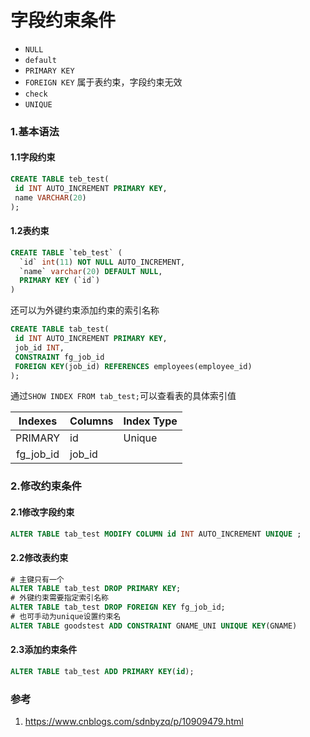 # 字段约束条件

+ `NULL`
+ `default`
+ `PRIMARY KEY	`
+ `FOREIGN KEY` 属于表约束，字段约束无效
+ `check`
+ `UNIQUE`

### 1.基本语法

#### 1.1字段约束

```sql
CREATE TABLE teb_test(
 id INT AUTO_INCREMENT PRIMARY KEY,
 name VARCHAR(20)
);
```

#### 1.2表约束

```sql
CREATE TABLE `teb_test` (
  `id` int(11) NOT NULL AUTO_INCREMENT,
  `name` varchar(20) DEFAULT NULL,
  PRIMARY KEY (`id`)
)
```

还可以为外键约束添加约束的索引名称

```sql
CREATE TABLE tab_test(
 id INT AUTO_INCREMENT PRIMARY KEY,
 job_id INT,
 CONSTRAINT fg_job_id
 FOREIGN KEY(job_id) REFERENCES employees(employee_id)
);
```

通过`SHOW INDEX FROM tab_test;`可以查看表的具体索引值

|  Indexes  | Columns | Index Type |
| :-------: | ------- | ---------- |
|  PRIMARY  | id      | Unique     |
| fg_job_id | job_id  |            |

### 2.修改约束条件

#### 2.1修改字段约束

```sql
ALTER TABLE tab_test MODIFY COLUMN id INT AUTO_INCREMENT UNIQUE ;
```

#### 2.2修改表约束

```sql
# 主键只有一个
ALTER TABLE tab_test DROP PRIMARY KEY;
# 外键约束需要指定索引名称
ALTER TABLE tab_test DROP FOREIGN KEY fg_job_id;
# 也可手动为unique设置约束名
ALTER TABLE goodstest ADD CONSTRAINT GNAME_UNI UNIQUE KEY(GNAME)
```

#### 2.3添加约束条件

```sql
ALTER TABLE tab_test ADD PRIMARY KEY(id);
```



### 参考

1.  https://www.cnblogs.com/sdnbyzq/p/10909479.html 

